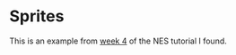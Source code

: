# Sprites

This is an example from [week 4][1] of the NES tutorial I found.


[1]: http://nintendoage.com/forum/messageview.cfm?catid=22&threadid=6082
